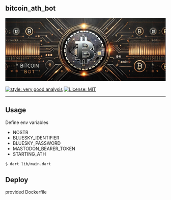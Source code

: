 ## bitcoin_ath_bot

![banner](banner.png)


[![style: very good analysis][very_good_analysis_badge]][very_good_analysis_link]
[![License: MIT][license_badge]][license_link]

---

## Usage

Define env variables
- NOSTR
- BLUESKY_IDENTIFIER
- BLUESKY_PASSWORD
- MASTODON_BEARER_TOKEN
- STARTING_ATH

```sh
$ dart lib/main.dart
```

## Deploy

provided Dockerfile


[license_badge]: https://img.shields.io/badge/license-MIT-blue.svg
[license_link]: https://opensource.org/licenses/MIT
[very_good_analysis_badge]: https://img.shields.io/badge/style-very_good_analysis-B22C89.svg
[very_good_analysis_link]: https://pub.dev/packages/very_good_analysis

